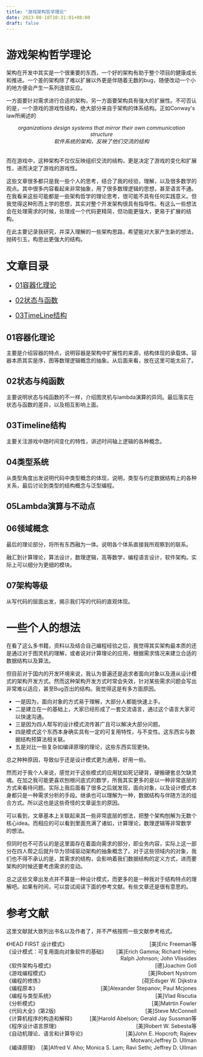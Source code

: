 ```yaml
---
title: "游戏架构哲学理论"
date: 2023-08-18T10:31:01+08:00
draft: false
---
```


# 游戏架构哲学理论


架构在开发中其实是一个很重要的东西，一个好的架构有助于整个项目的健康成长和推进。一个差的架构除了难以扩展以外更是伴随着无数的bug，随便改动一个小的地方便会产生一系列连锁反应。

一方面要针对需求进行合适的架构，另一方面要架构具有强大的扩展性。不可否认的是，一个游戏的游戏性结构，绝大部分来自于架构的体系结构。正如Conway's law所阐述的

<center><i>organizations design systems that mirror their own communication structure</i></center>

<center><i>软件系统的架构，反映了他们交流的结构</i></center>

<br>

而在游戏中，这种架构不仅仅反映组织交流的结构，更是决定了游戏的变化和扩展性，进而决定了游戏的游戏性。


这些文章很多都只是我一些个人的思考，结合了我的经验，理解，以及很多数学的观点。其中很多内容看起来非常抽象，用了很多数理逻辑的思想，甚至语言不通。在我看来这些可能都是一些架构哲学的理论思考，很可能不具有任何实践意义。但我觉得这种形而上学的思想，其实对整个开发架构很具有指导性。有这么一些想法会在处理需求的时候，处理成一个代码更精简，但功能更强大，更易于扩展的结构。

在此主要记录我研究，并深入理解的一些架构思路，希望能对大家产生新的想法，抛砖引玉，构思出更强大的结构。




# 文章目录


* [<font size=4>01容器化理论</font>](./01容器化理论.md)

* [<font size=4>02状态与函数</font>](./02状态与函数.md)

* [<font size=4>03TimeLine结构</font>](./03TimeLine结构.md)


## 01容器化理论

主要是介绍容器的特点，说明容器是架构中扩展性的来源，结构体现的承载体。容器本质其实是序，图等数理逻辑概念的抽象。从后面来看，放在这里可能太前了。

## 02状态与纯函数

主要说明状态与纯函数的不一样，介绍图灵机与lambda演算的异同。最后落实在状态与函数的差异，以及相互影响上面。

## 03Timeline结构

主要关注游戏中随时间变化的特性，讲述时间轴上逻辑的各种概念。

## 04类型系统

从类型角度出发说明代码中类型概念的体现，说明，类型与约定数据结构上的各种关系，最后讨论到类型的结构概念与泛型编程。

## 05Lambda演算与不动点

## 06领域概念

最后的理论部分，将所有东西融为一体。说明各个体系直接我所观察到的联系。

融汇到计算理论，算法设计，数理逻辑，高等数学，编程语言设计，软件架构。实际上可以细分为更细的模块。

## 07架构等级

从写代码的层面出发，揭示我们写的代码的直观体现。

# 一些个人的想法

在看了这么多书籍，资料以及结合自己编程经验之后，我觉得其实架构最本质的还是通过对于图灵机的理解，或者说对计算理论的应用，根据需求情况来建立合适的数据结构以及算法。

但目前对于国内的开发环境来说，我认为普遍还是追求者面向对象以及遵从设计模式的架构开发方式。然而这种架构开发方式时常会失效，针对某些需求问题会写出非常难以适应，甚至Bug百出的结构。我觉得这是有多方面原因。

* 一是因为，面向对象的方式易于理解，大部分人都能快速上手。
* 二是建立在一的基础上，大家已经形成了一套交流语言，通过这个语言大家可以快速沟通。
* 三是因为四人帮写的设计模式流传甚广且可以解决大部分问题。
* 四是模式这个东西本身确实具有一定的可复用特性，与不变性。这东西实与数据结构预算法相关联。
* 五是对比一些复杂如编译原理的理论，这些东西实现更快。
  
总之种种原因，导致似乎还是设计模式更为通用，好用一些。

然而对于我个人来说，感觉对于这些模式的应用犹如死记硬背，硬搬硬套总欠缺灵魂。在加之我可能更喜欢刨根问底式的数学，所我其实更多的是以一种非常底层的方式来看待问题。实际上我后面看了很多之后就发现，面向对象，以及设计模式本身都只是一种需求分析的手段。继承也可以理解为一种，数据结构与伴随方法的组合方式。所以这也是这些奇怪的文章诞生的原因。

可以看到，文章基本上关联起来其一些非常底层的想法，把整个架构刨解为无数个核心idea。而相应的可以看到里面充满了诸如，计算理论，数理逻辑等非常数学的想法。

但同时也不可否认的是这里面存在着面向需求的部分，即业务内容，实际上这一部分在四人帮之后就升华为领域驱动架构的抽象概念了。对于这些领域内的对象，我们也不得不承认的是，其需求的结构，会影响着我们数据结构的定义方式，进而要架构的时候还要考虑需求的变动。

总之这些文章出发点并不算是一种设计模式，而更多的是一种我对于结构特点的理解吧。如果有时间，可以尝试阅读下面的参考文献。有些文章还是很有意思的。

# 参考文献

这里文献就大致列出书名以及作者了，并不严格按照一些文献参考格式。

<div style = "float:left">《HEAD FIRST 设计模式》</div>
<div style = "text-align:right">[美]Eric Freeman等</div>

<div style = "float:left">《设计模式：可复用面向对象软件的基础》</div>
<div style = "text-align:right">[美]Erich Gamma; Richard Helm; Ralph Johnson; John Vlissides</div>

<div style = "float:left">《软件架构与模式》</div>
<div style = "text-align:right">[德]Joachim Goll</div>

<div style = "float:left">《游戏编程模式》</div>
<div style = "text-align:right">[美]Robert Nystrom</div>

<div style = "float:left">《编程的修炼》</div>
<div style = "text-align:right">[荷]Edsger W. Dijkstra</div>

<div style = "float:left">《编程原本》</div>
<div style = "text-align:right">[美]Alexander Stepanov; Paul Mcjones</div>

<div style = "float:left">《编程与类型系统》</div>
<div style = "text-align:right">[美]Vlad Riscutia</div>

<div style = "float:left">《分析模式》</div>
<div style = "text-align:right">[美]Matrtin Fowler</div>


<div style = "float:left">《代码大全》(第2版)</div>
<div style = "text-align:right">[美]Steve McConnell</div>


<div style = "float:left">《计算机程序的构造和解释》</div>
<div style = "text-align:right">[美]Harold Abelson; Gerald Jay Sussman等</div>

<div style = "float:left">《程序设计语言原理》</div>
<div style = "text-align:right">[美]Robert W. Sebesta等</div>

<div style = "float:left">《自动机理论、语言和计算导论》</div>
<div style = "text-align:right">[美]John E. Hopcroft; Rajeev Motwani;Jeffrey D. Ullman</div>

<div style = "float:left">《编译原理》</div>
<div style = "text-align:right">[美]Alfred V. Aho; Monica S. Lam; Ravi Sethi; Jeffrey D. Ullman</div>
